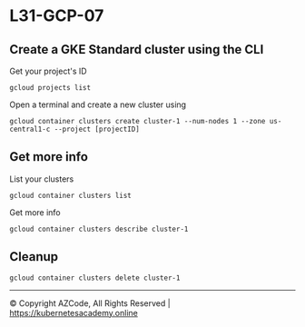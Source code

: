 # L31-GCP-07

## Create a GKE Standard cluster using the CLI

Get your project's ID

    gcloud projects list

Open a terminal and create a new cluster using

    gcloud container clusters create cluster-1 --num-nodes 1 --zone us-central1-c --project [projectID]

## Get more info

List your clusters

    gcloud container clusters list

Get more info

    gcloud container clusters describe cluster-1

## Cleanup

    gcloud container clusters delete cluster-1

---

© Copyright AZCode, All Rights Reserved | https://kubernetesacademy.online

